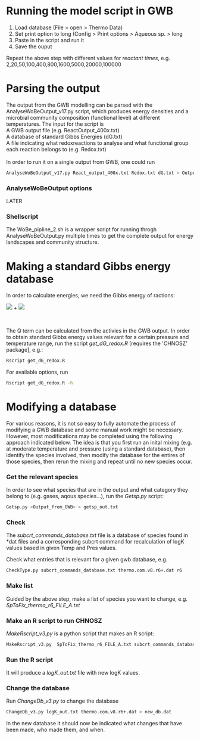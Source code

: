 # Running the model script in GWB
1. Load database (File > open > Thermo Data)
2. Set print option to long (Config > Print options > Aqueous sp. > long
3. Paste in the script and run it
4. Save the ouput

Repeat the above step with different values for *reactant times*, e.g. 
2,20,50,100,400,800,1600,5000,20000,100000


# Parsing the output
The output from the GWB modelling can be parsed with the AnalyseWoBeOutput_v17.py script, which produces energy densities and a microbial community composition (functional level) at different temperatures. The input for the script is <br/>
A GWB output file (e.g. ReactOutput_400x.txt) <br/>
A database of standard Gibbs Energies (dG.txt) <br/>
A file indicating what redoxreactions to analyse and what functional group each reaction belongs to (e.g. Redox.txt) <br/>
<br/>
In order to run it on a single output from GWB, one could run
```sh
AnalyseWoBeOutput_v17.py React_output_400x.txt Redox.txt dG.txt > Output.txt
```

### AnalyseWoBeOutput options
LATER

### Shellscript
The  WoBe_pipline_2.sh is a wrapper script for running throgh AnalyseWoBeOutput.py multiple times to get the complete output for energy landscapes and community structure.

# Making a standard Gibbs energy database
In order to calculate energies, we need the Gibbs energy of ractions:
<br/>


<img src="https://render.githubusercontent.com/render/math?math=\Delta G_r = \Delta G^0"> +
<img src="https://render.githubusercontent.com/render/math?math=RTlnQ"> 

<br/>

The Q term can be calculated from the activies in the GWB output. In order to obtain standard Gibbs energy values relevant for a certain pressure and temperature range, run the script *get_dG_redox.R* [requires the 'CHNOSZ' package], e.g.:

```sh
Rscript get_dG_redox.R
```

For available options, run

```sh
Rscript get_dG_redox.R -h
```

# Modifying a database
For various reasons, it is not so easy to fully automate the process of modifying a GWB database and some manual work might be necessary. However, most modifications may be completed using the following approach indicated below. The idea is that you first run an inital mixing (e.g. at moderate temperature and pressure (using a standard database), then identify the species involved, then modify the database for the entires of those species, then rerun the mixing and repeat until no new species occur. 

### Get the relevant species
In order to see what species that are in the output and what category they belong to (e.g. gases, aqous species...), run the *Getsp.py* script:

```sh
Getsp.py <Output_from_GWB> > getsp_out.txt
```

### Check 
The *subcrt_commands_database.txt* file is a database of species found in *dat files and a corresponding subcrt command for recalculation of logK values based in given Temp and Pres values.

Check what entries that is relevant for a given gwb database, e.g.


```sh
CheckType.py subcrt_commands_database.txt thermo.com.v8.r6+.dat r6
```

### Make list

Guided by the above step, make a list of species you want to change, e.g. *SpToFix_thermo_r6_FILE_A.txt*


### Make an R script to run CHNOSZ

*MakeRscript_v3.py* is a python script that makes an R script:

```sh
MakeRscript_v3.py  SpToFix_thermo_r6_FILE_A.txt subcrt_commands_database.txt r6 > r_script.txt
```

### Run the R script

It will produce a *logK_out.txt* file with new logK values.

### Change the database

Run *ChangeDb_v3.py* to change the database

```sh
ChangeDb_v3.py logK_out.txt thermo.com.v8.r6+.dat > new_db.dat
```

In the new database it should now be indicated what changes that have been made, who made them, and when.



